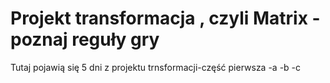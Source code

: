 # Projekt transformacja , czyli Matrix -poznaj reguły gry
Tutaj pojawią się 5 dni z projektu trnsformacji-część pierwsza
-a
-b
-c
